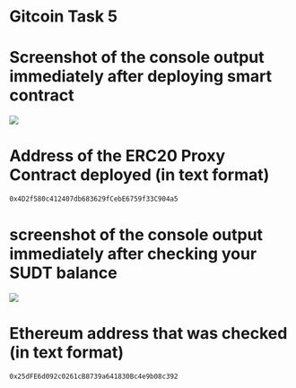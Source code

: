 # Gitcoin Task 5

# Screenshot of the console output immediately after deploying smart contract
<img src="https://github.com/hodlrtodlrfarmr/gitcoin_5/blob/main/consoleOutput_smartcontract5.png">

# Address of the ERC20 Proxy Contract deployed (in text format)
```sh
0x4D2f580c412407db683629fCebE6759f33C904a5
```

# screenshot of the console output immediately after checking your SUDT balance 
<img src="https://github.com/hodlrtodlrfarmr/gitcoin_5/blob/main/consoleOutput_sudtBal.png">

# Ethereum address that was checked (in text format)
```sh
0x25dFE6d092c0261cB8739a641830Bc4e9b08c392
```


